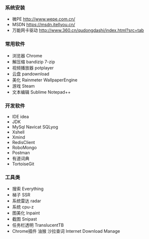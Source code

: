 ### 系统安装
* 微PE http://www.wepe.com.cn/
* MSDN https://msdn.itellyou.cn/
* 万能网卡驱动	http://www.360.cn/qudongdashi/index.html?src=tab
### 常用软件
* 浏览器 Chrome 
* 解压缩 bandizip  7-zip
* 视频播放器 potplayer 
* 云盘  pandownload
* 美化  Rainmeter  WallpaperEngine
* 游戏 Steam
* 文本编辑 Sublime Notepad++
### 开发软件
* IDE idea
* JDK
* MySql Navicat SQLyog
* Xshell
* Xmind
* RedisClient
* RoboMongo
* Postman
* 有道词典
* TortoiseGit
### 工具类
* 搜索 Everything
* 梯子  SSR
* 系统雷达 radar
* 系统  cpu-z
* 图美化  Inpaint
* 截图  Snipast
* 任务栏透明 TranslucentTB
* Chrome插件 油猴 沙拉查词 Internet Download Manage


